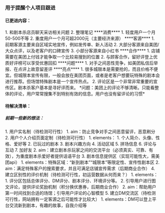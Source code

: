 <h3>用于提醒个人项目跟进</h3>

<h4>已更进内容：</h4>
1. 和剧本杀店员聊天采访相关问题
2. 整理笔记  
****消费****
1. 轻度用户一个月50-500不等
2. 重度用户一个月可超2000元（主要经济来源）  
****客源****
1. 前期客源主要来自区域实地宣传，例如发传单、新人活动
2. 大部分客源来自美团/大众点评，以及老客户的口碑宣传
3. 小部分客源来自小红书  
****合作****
1. 店铺需要在美团上付钱才能争取一个比较易搜到的位置
2. 与顾客合作，留好评登上优质好评榜可以享受优惠回扣  
****问题****
1. 对手之间恶性竞争，如美团私信后举报、在点评上故意留差评  
****亮点****
1. 很多城限本是需要抢的，而且价格不便宜。但城限本宣传有限，一般会放在美团页面，或者是老客户想要玩特殊的剧本会进行推荐。但场馆特殊剧本是一个宣传热点。
2. 评论区是一个非常非常重要的宣传区。剧本杀客户基本是寻好评而来。
   *问题：美团上的评论不够清晰。只能看整体的评论，用户常常搜集不到特别有效的信息。用户也没有留评论的习惯*  

<h4>待解决清单：</h4>
<h5>前期一些新的想法：</h5>
1. 用户实名制（待检测可行性）
   1. aim：防止竞争对手之间恶意留评，恶意刷分
2. 用户个人介绍页面定制（待检测可行性）  
   1. elements：
      1. 个人简介、头像、性格、爱好等 
      2. 已玩过的剧本
      3. 剧本兴趣方向 
      4. 活动区域 
      5. 拼场信息 
      6. 评论与互动  
      7. 加好友
   2. aim：建立剧本杀玩家之间的交流平台（必须真实、可靠、有效），为重度剧本杀爱好者提供话语平台  
3. 剧本信息提供区（实现可能性大，需美团api）  
   1. elements：特殊区域：“新到剧本”“城限本”等限定性、宣传性剧本区  
   2. aim：满足特殊客户的搜索要求，并且可满足店铺宣传需求（后期商业合作）  
4. 建立区别性的评价机制（待检测可行性，初运营数据从何而来？）
   1. elements：
      1. 评分区包括总体评分、DM评分、剧本评分、环境评分等。
      2. 引导用户进行图文评论，提供评论奖励机制（积分换优惠券，后期商业合作）  
   2. aim：帮助用户第一时间找到合适的场馆；引导用户评论的心智模型  
5. 建立DM交流区（待检测可行性，网站拥有一定客源之后可能性才比较大）  
   1. elements：DM可以登上平台交流新到剧本，有趣的故事，自我介绍等
